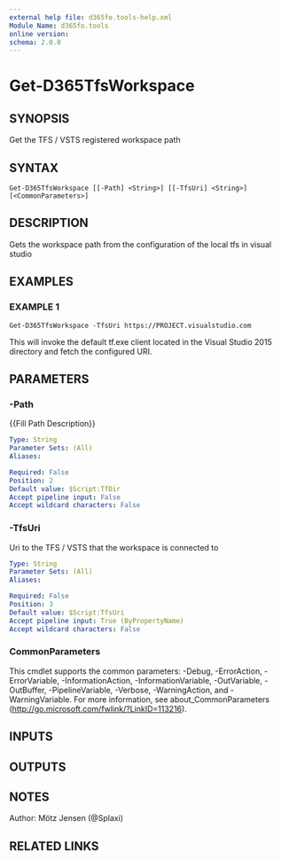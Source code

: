```yaml
---
external help file: d365fo.tools-help.xml
Module Name: d365fo.tools
online version:
schema: 2.0.0
---
```


# Get-D365TfsWorkspace

## SYNOPSIS
Get the TFS / VSTS registered workspace path

## SYNTAX

```
Get-D365TfsWorkspace [[-Path] <String>] [[-TfsUri] <String>] [<CommonParameters>]
```

## DESCRIPTION
Gets the workspace path from the configuration of the local tfs in visual studio

## EXAMPLES

### EXAMPLE 1
```
Get-D365TfsWorkspace -TfsUri https://PROJECT.visualstudio.com
```

This will invoke the default tf.exe client located in the Visual Studio 2015 directory
and fetch the configured URI.

## PARAMETERS

### -Path
{{Fill Path Description}}

```yaml
Type: String
Parameter Sets: (All)
Aliases:

Required: False
Position: 2
Default value: $Script:TfDir
Accept pipeline input: False
Accept wildcard characters: False
```

### -TfsUri
Uri to the TFS / VSTS that the workspace is connected to

```yaml
Type: String
Parameter Sets: (All)
Aliases:

Required: False
Position: 3
Default value: $Script:TfsUri
Accept pipeline input: True (ByPropertyName)
Accept wildcard characters: False
```

### CommonParameters
This cmdlet supports the common parameters: -Debug, -ErrorAction, -ErrorVariable, -InformationAction, -InformationVariable, -OutVariable, -OutBuffer, -PipelineVariable, -Verbose, -WarningAction, and -WarningVariable.
For more information, see about_CommonParameters (http://go.microsoft.com/fwlink/?LinkID=113216).

## INPUTS

## OUTPUTS

## NOTES
Author: Mötz Jensen (@Splaxi)

## RELATED LINKS
